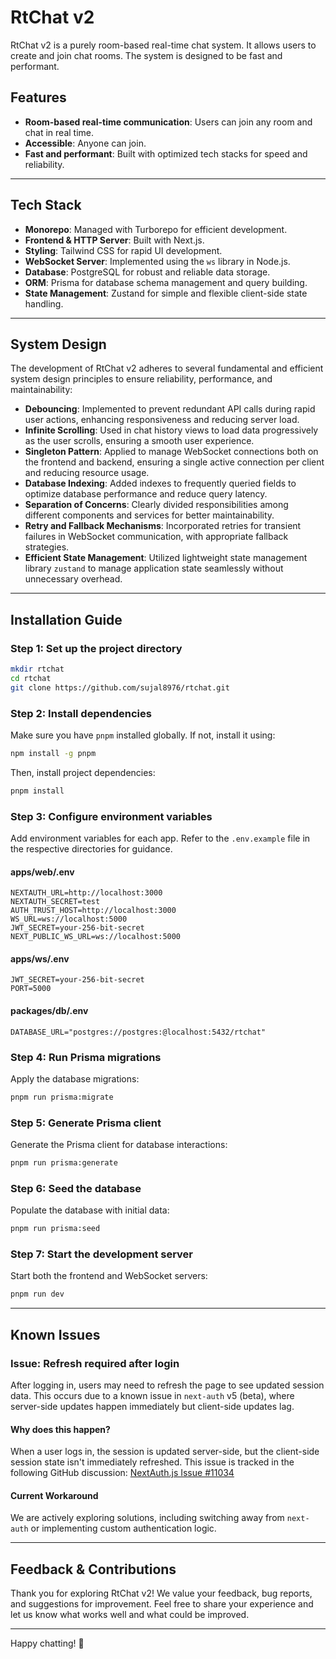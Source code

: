 # RtChat v2

RtChat v2 is a purely room-based real-time chat system. It allows users to create and join chat rooms. The system is designed to be fast and performant.

## Features
- **Room-based real-time communication**: Users can join any room and chat in real time.
- **Accessible**: Anyone can join.
- **Fast and performant**: Built with optimized tech stacks for speed and reliability.

---

## Tech Stack
- **Monorepo**: Managed with Turborepo for efficient development.
- **Frontend & HTTP Server**: Built with Next.js.
- **Styling**: Tailwind CSS for rapid UI development.
- **WebSocket Server**: Implemented using the `ws` library in Node.js.
- **Database**: PostgreSQL for robust and reliable data storage.
- **ORM**: Prisma for database schema management and query building.
- **State Management**: Zustand for simple and flexible client-side state handling.

---

## System Design
The development of RtChat v2 adheres to several fundamental and efficient system design principles to ensure reliability, performance, and maintainability:

- **Debouncing**: Implemented to prevent redundant API calls during rapid user actions, enhancing responsiveness and reducing server load.
- **Infinite Scrolling**: Used in chat history views to load data progressively as the user scrolls, ensuring a smooth user experience.
- **Singleton Pattern**: Applied to manage WebSocket connections both on the frontend and backend, ensuring a single active connection per client and reducing resource usage.
- **Database Indexing**: Added indexes to frequently queried fields to optimize database performance and reduce query latency.
- **Separation of Concerns**: Clearly divided responsibilities among different components and services for better maintainability.
- **Retry and Fallback Mechanisms**: Incorporated retries for transient failures in WebSocket communication, with appropriate fallback strategies.
- **Efficient State Management**: Utilized lightweight state management library `zustand` to manage application state seamlessly without unnecessary overhead.

---

## Installation Guide

### Step 1: Set up the project directory
```bash
mkdir rtchat
cd rtchat
git clone https://github.com/sujal8976/rtchat.git
```

### Step 2: Install dependencies
Make sure you have `pnpm` installed globally. If not, install it using:
```bash
npm install -g pnpm
```
Then, install project dependencies:
```bash
pnpm install
```

### Step 3: Configure environment variables
Add environment variables for each app. Refer to the `.env.example` file in the respective directories for guidance.

#### apps/web/.env
```env
NEXTAUTH_URL=http://localhost:3000
NEXTAUTH_SECRET=test
AUTH_TRUST_HOST=http://localhost:3000
WS_URL=ws://localhost:5000
JWT_SECRET=your-256-bit-secret
NEXT_PUBLIC_WS_URL=ws://localhost:5000
```

#### apps/ws/.env
```env
JWT_SECRET=your-256-bit-secret
PORT=5000
```

#### packages/db/.env
```env
DATABASE_URL="postgres://postgres:@localhost:5432/rtchat"
```

### Step 4: Run Prisma migrations
Apply the database migrations:
```bash
pnpm run prisma:migrate
```

### Step 5: Generate Prisma client
Generate the Prisma client for database interactions:
```bash
pnpm run prisma:generate
```

### Step 6: Seed the database
Populate the database with initial data:
```bash
pnpm run prisma:seed
```

### Step 7: Start the development server
Start both the frontend and WebSocket servers:
```bash
pnpm run dev
```

---

## Known Issues

### Issue: Refresh required after login
After logging in, users may need to refresh the page to see updated session data. This occurs due to a known issue in `next-auth` v5 (beta), where server-side updates happen immediately but client-side updates lag.

#### Why does this happen?
When a user logs in, the session is updated server-side, but the client-side session state isn't immediately refreshed. This issue is tracked in the following GitHub discussion:
[NextAuth.js Issue #11034](https://github.com/nextauthjs/next-auth/issues/11034)

#### Current Workaround
We are actively exploring solutions, including switching away from `next-auth` or implementing custom authentication logic.

---

## Feedback & Contributions
Thank you for exploring RtChat v2! We value your feedback, bug reports, and suggestions for improvement. Feel free to share your experience and let us know what works well and what could be improved.

---

Happy chatting! 🚀


